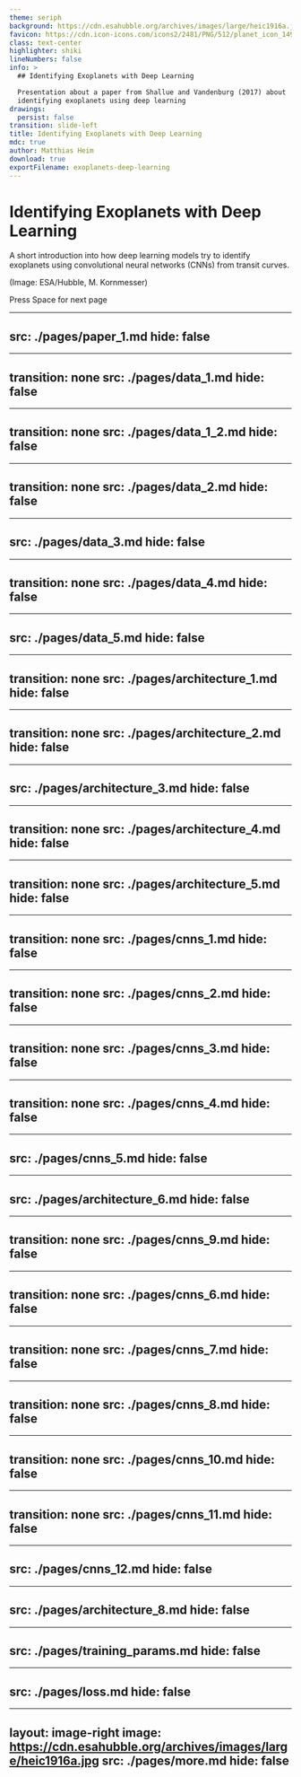 ```yaml
---
theme: seriph
background: https://cdn.esahubble.org/archives/images/large/heic1916a.jpg
favicon: https://cdn.icon-icons.com/icons2/2481/PNG/512/planet_icon_149820.png
class: text-center
highlighter: shiki
lineNumbers: false
info: >
  ## Identifying Exoplanets with Deep Learning

  Presentation about a paper from Shallue and Vandenburg (2017) about
  identifying exoplanets using deep learning
drawings:
  persist: false
transition: slide-left
title: Identifying Exoplanets with Deep Learning
mdc: true
author: Matthias Heim
download: true
exportFilename: exoplanets-deep-learning
---
```


# Identifying Exoplanets with Deep Learning

A short introduction into how deep learning models try to identify exoplanets using convolutional neural networks (CNNs) from transit curves. <div class="mt-10"/>
(Image: ESA/Hubble, M. Kornmesser)

<div class="pt-12">
  <span @click="$slidev.nav.next" class="px-2 py-1 rounded cursor-pointer" hover="bg-white bg-opacity-10">
    Press Space for next page <carbon:arrow-right class="inline"/>
  </span>
</div>

<div class="abs-br m-6 flex gap-2">
  <a href="https://github.com/HiaslHoam/slidev_cluster_masses_dl" target="_blank" alt="GitHub" title="Open in GitHub"
    class="text-xl slidev-icon-btn opacity-50 !border-none !hover:text-white">
    <carbon-logo-github />
  </a>
</div>

<!--
The last comment block of each slide will be treated as slide notes. It will be visible and editable in Presenter Mode along with the slide. [Read more in the docs](https://sli.dev/guide/syntax.html#notes)
-->

---
src: ./pages/paper_1.md
hide: false
---

---
transition: none
src: ./pages/data_1.md
hide: false
---

---
transition: none
src: ./pages/data_1_2.md
hide: false
---

---
transition: none
src: ./pages/data_2.md
hide: false
---

---
src: ./pages/data_3.md
hide: false
---

---
transition: none
src: ./pages/data_4.md
hide: false
---

---
src: ./pages/data_5.md
hide: false
---

---
transition: none
src: ./pages/architecture_1.md
hide: false
---

---
transition: none
src: ./pages/architecture_2.md
hide: false
---

---
src: ./pages/architecture_3.md
hide: false
---

---
transition: none
src: ./pages/architecture_4.md
hide: false
---

---
transition: none
src: ./pages/architecture_5.md
hide: false
---

---
transition: none
src: ./pages/cnns_1.md
hide: false
---

---
transition: none
src: ./pages/cnns_2.md
hide: false
---

---
transition: none
src: ./pages/cnns_3.md
hide: false
---

---
transition: none
src: ./pages/cnns_4.md
hide: false
---

---
src: ./pages/cnns_5.md
hide: false
---

---
src: ./pages/architecture_6.md
hide: false
---

---
transition: none
src: ./pages/cnns_9.md
hide: false
---

---
transition: none
src: ./pages/cnns_6.md
hide: false
---

---
transition: none
src: ./pages/cnns_7.md
hide: false
---

---
transition: none
src: ./pages/cnns_8.md
hide: false
---

---
transition: none
src: ./pages/cnns_10.md
hide: false
---

---
transition: none
src: ./pages/cnns_11.md
hide: false
---

---
src: ./pages/cnns_12.md
hide: false
---

---
src: ./pages/architecture_8.md
hide: false
---

---
src: ./pages/training_params.md
hide: false
---

---
src: ./pages/loss.md
hide: false
---

---
layout: image-right
image: https://cdn.esahubble.org/archives/images/large/heic1916a.jpg
src: ./pages/more.md
hide: false
---
